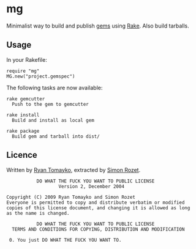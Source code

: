 mg
==

Minimalist way to build and publish [gems](http://rubygems.org) using
[Rake](http://rake.rubyforge.org). Also build tarballs.

Usage
-----

In your Rakefile:

    require "mg"
    MG.new("project.gemspec")

The following tasks are now available:

    rake gemcutter
      Push to the gem to gemcutter

    rake install
      Build and install as local gem

    rake package
      Build gem and tarball into dist/

Licence
-------

Written by [Ryan Tomayko](http://tomayko.com/about), extracted
by [Simon Rozet](http://atonie.org).

               DO WHAT THE FUCK YOU WANT TO PUBLIC LICENSE
                       Version 2, December 2004

    Copyright (C) 2009 Ryan Tomayko and Simon Rozet
    Everyone is permitted to copy and distribute verbatim or modified
    copies of this license document, and changing it is allowed as long
    as the name is changed.

               DO WHAT THE FUCK YOU WANT TO PUBLIC LICENSE
      TERMS AND CONDITIONS FOR COPYING, DISTRIBUTION AND MODIFICATION

     0. You just DO WHAT THE FUCK YOU WANT TO.
